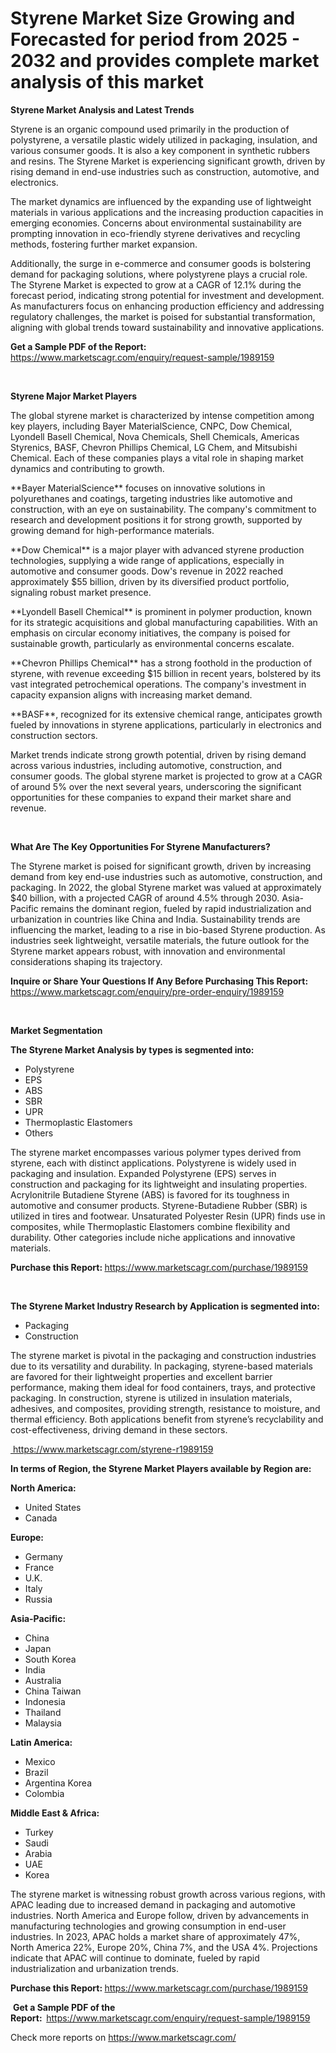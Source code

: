 <p><h1>Styrene Market Size Growing and Forecasted for period from 2025 - 2032 and provides complete market analysis of this market</h1></p><p><strong>Styrene Market Analysis and Latest Trends</strong></p>
<p><p>Styrene is an organic compound used primarily in the production of polystyrene, a versatile plastic widely utilized in packaging, insulation, and various consumer goods. It is also a key component in synthetic rubbers and resins. The Styrene Market is experiencing significant growth, driven by rising demand in end-use industries such as construction, automotive, and electronics. </p><p>The market dynamics are influenced by the expanding use of lightweight materials in various applications and the increasing production capacities in emerging economies. Concerns about environmental sustainability are prompting innovation in eco-friendly styrene derivatives and recycling methods, fostering further market expansion.</p><p>Additionally, the surge in e-commerce and consumer goods is bolstering demand for packaging solutions, where polystyrene plays a crucial role. The Styrene Market is expected to grow at a CAGR of 12.1% during the forecast period, indicating strong potential for investment and development. As manufacturers focus on enhancing production efficiency and addressing regulatory challenges, the market is poised for substantial transformation, aligning with global trends toward sustainability and innovative applications.</p></p>
<p><strong>Get a Sample PDF of the Report:&nbsp;</strong> <a href="https://www.marketscagr.com/enquiry/request-sample/1989159?utm_campaign=1835&utm_medium=2&utm_source=Github&utm_content=ia&utm_term=06032025&utm_id=styrene">https://www.marketscagr.com/enquiry/request-sample/1989159</a></p>
<p>&nbsp;</p>
<p><strong>Styrene Major Market Players</strong></p>
<p><p>The global styrene market is characterized by intense competition among key players, including Bayer MaterialScience, CNPC, Dow Chemical, Lyondell Basell Chemical, Nova Chemicals, Shell Chemicals, Americas Styrenics, BASF, Chevron Phillips Chemical, LG Chem, and Mitsubishi Chemical. Each of these companies plays a vital role in shaping market dynamics and contributing to growth.</p><p>**Bayer MaterialScience** focuses on innovative solutions in polyurethanes and coatings, targeting industries like automotive and construction, with an eye on sustainability. The company's commitment to research and development positions it for strong growth, supported by growing demand for high-performance materials.</p><p>**Dow Chemical** is a major player with advanced styrene production technologies, supplying a wide range of applications, especially in automotive and consumer goods. Dow's revenue in 2022 reached approximately $55 billion, driven by its diversified product portfolio, signaling robust market presence.</p><p>**Lyondell Basell Chemical** is prominent in polymer production, known for its strategic acquisitions and global manufacturing capabilities. With an emphasis on circular economy initiatives, the company is poised for sustainable growth, particularly as environmental concerns escalate.</p><p>**Chevron Phillips Chemical** has a strong foothold in the production of styrene, with revenue exceeding $15 billion in recent years, bolstered by its vast integrated petrochemical operations. The company's investment in capacity expansion aligns with increasing market demand.</p><p>**BASF**, recognized for its extensive chemical range, anticipates growth fueled by innovations in styrene applications, particularly in electronics and construction sectors.</p><p>Market trends indicate strong growth potential, driven by rising demand across various industries, including automotive, construction, and consumer goods. The global styrene market is projected to grow at a CAGR of around 5% over the next several years, underscoring the significant opportunities for these companies to expand their market share and revenue.</p></p>
<p>&nbsp;</p>
<p><strong>What Are The Key Opportunities For Styrene Manufacturers?</strong></p>
<p><p>The Styrene market is poised for significant growth, driven by increasing demand from key end-use industries such as automotive, construction, and packaging. In 2022, the global Styrene market was valued at approximately $40 billion, with a projected CAGR of around 4.5% through 2030. Asia-Pacific remains the dominant region, fueled by rapid industrialization and urbanization in countries like China and India. Sustainability trends are influencing the market, leading to a rise in bio-based Styrene production. As industries seek lightweight, versatile materials, the future outlook for the Styrene market appears robust, with innovation and environmental considerations shaping its trajectory.</p></p>
<p><strong>Inquire or Share Your Questions If Any Before Purchasing This Report:</strong> <a href="https://www.marketscagr.com/enquiry/pre-order-enquiry/1989159?utm_campaign=1835&utm_medium=2&utm_source=Github&utm_content=ia&utm_term=06032025&utm_id=styrene">https://www.marketscagr.com/enquiry/pre-order-enquiry/1989159</a></p>
<p>&nbsp;</p>
<p><strong>Market Segmentation</strong></p>
<p><strong>The Styrene Market Analysis by types is segmented into:</strong></p>
<p><ul><li>Polystyrene</li><li>EPS</li><li>ABS</li><li>SBR</li><li>UPR</li><li>Thermoplastic Elastomers</li><li>Others</li></ul></p>
<p><p>The styrene market encompasses various polymer types derived from styrene, each with distinct applications. Polystyrene is widely used in packaging and insulation. Expanded Polystyrene (EPS) serves in construction and packaging for its lightweight and insulating properties. Acrylonitrile Butadiene Styrene (ABS) is favored for its toughness in automotive and consumer products. Styrene-Butadiene Rubber (SBR) is utilized in tires and footwear. Unsaturated Polyester Resin (UPR) finds use in composites, while Thermoplastic Elastomers combine flexibility and durability. Other categories include niche applications and innovative materials.</p></p>
<p><strong>Purchase this Report:&nbsp;</strong><a href="https://www.marketscagr.com/purchase/1989159?utm_campaign=1835&utm_medium=2&utm_source=Github&utm_content=ia&utm_term=06032025&utm_id=styrene">https://www.marketscagr.com/purchase/1989159</a></p>
<p>&nbsp;</p>
<p><strong>The Styrene Market Industry Research by Application is segmented into:</strong></p>
<p><ul><li>Packaging</li><li>Construction</li></ul></p>
<p><p>The styrene market is pivotal in the packaging and construction industries due to its versatility and durability. In packaging, styrene-based materials are favored for their lightweight properties and excellent barrier performance, making them ideal for food containers, trays, and protective packaging. In construction, styrene is utilized in insulation materials, adhesives, and composites, providing strength, resistance to moisture, and thermal efficiency. Both applications benefit from styrene’s recyclability and cost-effectiveness, driving demand in these sectors.</p></p>
<p><a href="https://www.marketscagr.com/styrene-r1989159?utm_campaign=1835&utm_medium=2&utm_source=Github&utm_content=ia&utm_term=06032025&utm_id=styrene">&nbsp;https://www.marketscagr.com/styrene-r1989159</a></p>
<p><strong>In terms of Region, the Styrene Market Players available by Region are:</strong></p>
<p>
    <p> <strong> North America: </strong>
        <ul>
            <li>United States</li>
            <li>Canada</li>
        </ul>
        </p> 
    <p> <strong> Europe: </strong>
        <ul>
            <li>Germany</li>
            <li>France</li>
            <li>U.K.</li>
            <li>Italy</li>
            <li>Russia</li>
        </ul>
        </p> 
    <p> <strong> Asia-Pacific: </strong>
        <ul>
            <li>China</li>
            <li>Japan</li>
            <li>South Korea</li>
            <li>India</li>
            <li>Australia</li>
            <li>China Taiwan</li>
            <li>Indonesia</li>
            <li>Thailand</li>
            <li>Malaysia</li>
        </ul>
        </p> 
    <p> <strong> Latin America: </strong>
        <ul>
            <li>Mexico</li>
            <li>Brazil</li>
            <li>Argentina Korea</li>
            <li>Colombia</li>
        </ul>
        </p> 
    <p> <strong> Middle East & Africa: </strong>
        <ul>
            <li>Turkey</li>
            <li>Saudi</li>
            <li>Arabia</li>
            <li>UAE</li>
            <li>Korea</li>
        </ul>
    </p>
    </p>
<p><p>The styrene market is witnessing robust growth across various regions, with APAC leading due to increased demand in packaging and automotive industries. North America and Europe follow, driven by advancements in manufacturing technologies and growing consumption in end-user industries. In 2023, APAC holds a market share of approximately 47%, North America 22%, Europe 20%, China 7%, and the USA 4%. Projections indicate that APAC will continue to dominate, fueled by rapid industrialization and urbanization trends.</p></p>
<p><strong>Purchase this Report: </strong><a href="https://www.marketscagr.com/purchase/1989159?utm_campaign=1835&utm_medium=2&utm_source=Github&utm_content=ia&utm_term=06032025&utm_id=styrene">https://www.marketscagr.com/purchase/1989159</a></p>
<p>&nbsp;<strong>Get a Sample PDF of the Report:&nbsp;&nbsp;</strong><a href="https://www.marketscagr.com/enquiry/request-sample/1989159?utm_campaign=1835&utm_medium=2&utm_source=Github&utm_content=ia&utm_term=06032025&utm_id=styrene">https://www.marketscagr.com/enquiry/request-sample/1989159</a></p>
<p><strong></strong></p>
<p>Check more reports on <a href="https://www.marketscagr.com/?utm_campaign=1835&utm_medium=2&utm_source=Github&utm_content=ia&utm_term=06032025&utm_id=styrene">https://www.marketscagr.com/</a></p>